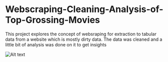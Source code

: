 # Webscraping-Cleaning-Analysis-of-Top-Grossing-Movies

This project explores the concept of websraping for extraction to tabular data from a website which is mostly dirty data.
The data was cleaned and a little bit of analysis was done on it to get insights

![Alt text](https://github.com/Sunday-Oladokun/Webscraping-Cleaning-Analysis-of-Top-Grossing-Movies/blob/main/Top%20Grossing%20Movies.png)
